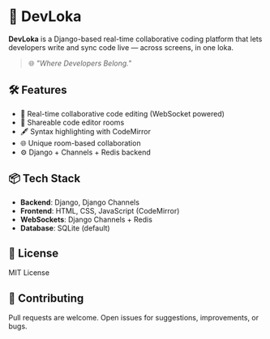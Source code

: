 # 🚀 DevLoka

**DevLoka** is a Django-based real-time collaborative coding platform that lets developers write and sync code live — across screens, in one loka.

> 🌐 *"Where Developers Belong."*

## 🛠️ Features

- 🔄 Real-time collaborative code editing (WebSocket powered)
- 📄 Shareable code editor rooms
- 🖋️ Syntax highlighting with CodeMirror
- 🌐 Unique room-based collaboration
- ⚙️ Django + Channels + Redis backend

## 📦 Tech Stack

- **Backend**: Django, Django Channels
- **Frontend**: HTML, CSS, JavaScript (CodeMirror)
- **WebSockets**: Django Channels + Redis
- **Database**: SQLite (default) 

## 📜 License

MIT License

## 🤝 Contributing

Pull requests are welcome. Open issues for suggestions, improvements, or bugs.

